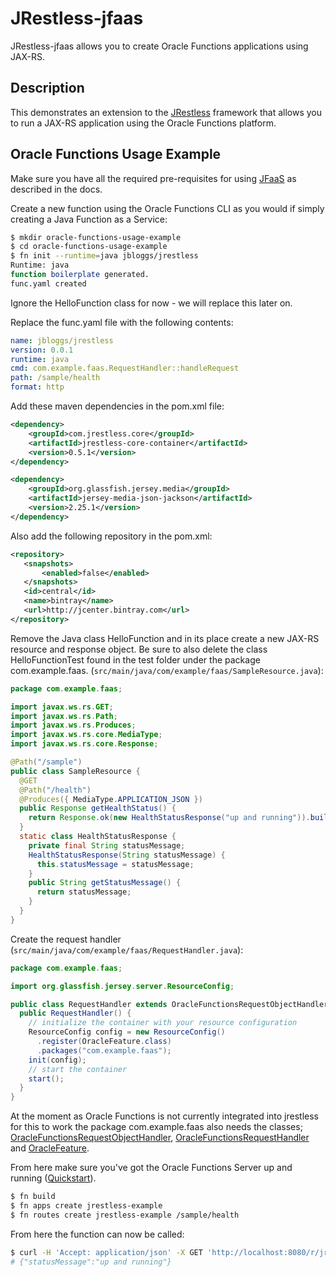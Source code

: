 # JRestless-jfaas
JRestless-jfaas allows you to create Oracle Functions applications using JAX-RS.

## Description
This demonstrates an extension to the [JRestless](https://github.com/bbilger/jrestless) framework that allows you to run a JAX-RS application using the Oracle Functions platform.

## Oracle Functions Usage Example

Make sure you have all the required pre-requisites for using [JFaaS](https://gitlab-odx.oracle.com/odx/jfaas/blob/master/README.md) as described in the docs.

Create a new function using the Oracle Functions CLI as you would if simply creating a Java Function as a Service:

```bash
$ mkdir oracle-functions-usage-example
$ cd oracle-functions-usage-example
$ fn init --runtime=java jbloggs/jrestless
Runtime: java
function boilerplate generated.
func.yaml created
```
Ignore the HelloFunction class for now - we will replace this later on.

Replace the func.yaml file with the following contents:
```yaml
name: jbloggs/jrestless
version: 0.0.1
runtime: java
cmd: com.example.faas.RequestHandler::handleRequest
path: /sample/health
format: http
```

Add these maven dependencies in the pom.xml file:

```xml
<dependency>
    <groupId>com.jrestless.core</groupId>
    <artifactId>jrestless-core-container</artifactId>
    <version>0.5.1</version>
</dependency>

<dependency>
    <groupId>org.glassfish.jersey.media</groupId>
    <artifactId>jersey-media-json-jackson</artifactId>
    <version>2.25.1</version>
</dependency>
```

Also add the following repository in the pom.xml:
```xml
<repository>
   <snapshots>
       <enabled>false</enabled>
   </snapshots>
   <id>central</id>
   <name>bintray</name>
   <url>http://jcenter.bintray.com</url>
</repository>
```

Remove the Java class HelloFunction and in its place create a new JAX-RS resource and response object. Be sure to also delete the class HelloFunctionTest found in the test folder under the package com.example.faas.
(`src/main/java/com/example/faas/SampleResource.java`):

```java
package com.example.faas;

import javax.ws.rs.GET;
import javax.ws.rs.Path;
import javax.ws.rs.Produces;
import javax.ws.rs.core.MediaType;
import javax.ws.rs.core.Response;

@Path("/sample")
public class SampleResource {
  @GET
  @Path("/health")
  @Produces({ MediaType.APPLICATION_JSON })
  public Response getHealthStatus() {
    return Response.ok(new HealthStatusResponse("up and running")).build();
  }
  static class HealthStatusResponse {
    private final String statusMessage;
    HealthStatusResponse(String statusMessage) {
      this.statusMessage = statusMessage;
    }
    public String getStatusMessage() {
      return statusMessage;
    }
  }
}
```

Create the request handler (`src/main/java/com/example/faas/RequestHandler.java`):
```java
package com.example.faas;

import org.glassfish.jersey.server.ResourceConfig;

public class RequestHandler extends OracleFunctionsRequestObjectHandler {
  public RequestHandler() {
    // initialize the container with your resource configuration
    ResourceConfig config = new ResourceConfig()
      .register(OracleFeature.class)
      .packages("com.example.faas");
    init(config);
    // start the container
    start();
  }
}
```

At the moment as Oracle Functions is not currently integrated into jrestless for this to work the package com.example.faas also needs the classes; [OracleFunctionsRequestObjectHandler](https://gitlab-odx.oracle.com/odx/jrestless-jfaas/blob/master/src/main/java/com/oracle/faas/jrestlessexample/OracleFunctionsRequestObjectHandler.java), [OracleFunctionsRequestHandler](https://gitlab-odx.oracle.com/odx/jrestless-jfaas/blob/master/src/main/java/com/oracle/faas/jrestlessexample/OracleFunctionsRequestHandler.java) and [OracleFeature](https://gitlab-odx.oracle.com/odx/jrestless-jfaas/blob/master/src/main/java/com/oracle/faas/jrestlessexample/OracleFeature.java).


From here make sure you've got the Oracle Functions Server up and running ([Quickstart](https://github.com/fnproject/fn#quickstart)).

```bash
$ fn build
$ fn apps create jrestless-example
$ fn routes create jrestless-example /sample/health
```

From here the function can now be called:
```bash
$ curl -H 'Accept: application/json' -X GET 'http://localhost:8080/r/jrestless-example/sample/health'
# {"statusMessage":"up and running"}
```
